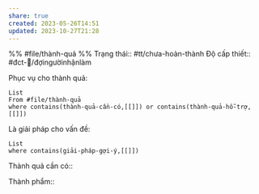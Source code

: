```yaml
---
share: true
created: 2023-05-26T14:51
updated: 2023-10-27T21:28
---
```

%%
#file/thành-quả
%%
Trạng thái:: #tt/chưa-hoàn-thành
Độ cấp thiết:: #đct-🍃/đợingườinhậnlàm

Phục vụ cho thành quả:
```dataview
List 
From #file/thành-quả 
where contains(thành-quả-cần-có,[[]]) or contains(thành-quả-hỗ-trợ,[[]]) 
```

Là giải pháp cho vấn đề:
```dataview
List 
where contains(giải-pháp-gợi-ý,[[]]) 
```

Thành quả cần có:: 

Thành phẩm::
